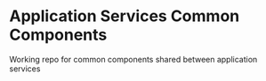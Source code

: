 # Application Services Common Components

Working repo for common components shared between application services

